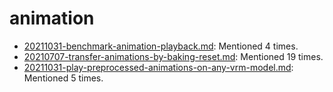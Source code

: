 # animation
- [20211031-benchmark-animation-playback.md](http://127.0.0.1:5002/view_item/ef98b9fce8f6d2300001089cdb3dd798216ec4f6176f6266f494b07116c962b1): Mentioned 4 times.
- [20210707-transfer-animations-by-baking-reset.md](http://127.0.0.1:5002/view_item/3624b589511a6fc53cbdfe73fcae4fe53c45d14132d4c958c7ac1a2378975f4b): Mentioned 19 times.
- [20211031-play-preprocessed-animations-on-any-vrm-model.md](http://127.0.0.1:5002/view_item/c5b07f410668a22c2ec452eb4b9a192c5535a2c0899c8edc2e0ca5bc7506ba2b): Mentioned 5 times.
